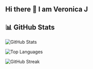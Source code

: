 ## Hi there 👋  I am Veronica J

## 📊 GitHub Stats

![GitHub Stats](https://github-readme-stats.vercel.app/api?username=Vero-Marc&show_icons=true&theme=radical)

![Top Languages](https://github-readme-stats.vercel.app/api/top-langs/?username=Vero-Marc&layout=compact&theme=radical)

![GitHub Streak](https://github-readme-streak-stats.herokuapp.com/?user=Vero-Marc&theme=radical)

<!--
**Vero-Marc/Vero-Marc** is a ✨ _special_ ✨ repository because its `README.md` (this file) appears on your GitHub profile.

Here are some ideas to get you started:

- 🔭 I’m currently working in Flipopay
- 🌱 I’m currently learning Svelte
- 👯 I’m looking to collaborate on ...
- 🤔 I’m looking for help with ...
- 💬 Ask me about ...
- 📫 How to reach me: ...
- 😄 Pronouns: ...
- ⚡ Fun fact: ...
-->
